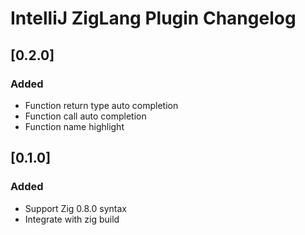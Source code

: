 <!-- Keep a Changelog guide -> https://keepachangelog.com -->

# IntelliJ ZigLang Plugin Changelog

## [0.2.0]
### Added
- Function return type auto completion
- Function call auto completion
- Function name highlight

## [0.1.0]
### Added
- Support Zig 0.8.0 syntax
- Integrate with zig build